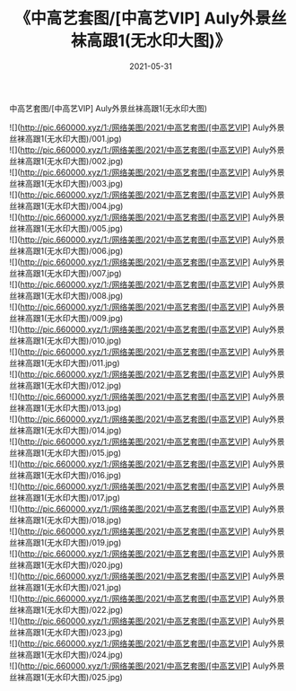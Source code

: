 ﻿---
layout: post
title:  《中高艺套图/[中高艺VIP] Auly外景丝袜高跟1(无水印大图)》
date:   2021-05-31
img: http://pic.660000.xyz/1:/网络美图/2021/中高艺套图/[中高艺VIP] Auly外景丝袜高跟1(无水印大图)/000.jpg
categories: [美女, 清纯, 唯美]
---

中高艺套图/[中高艺VIP] Auly外景丝袜高跟1(无水印大图)

 ![](http://pic.660000.xyz/1:/网络美图/2021/中高艺套图/[中高艺VIP] Auly外景丝袜高跟1(无水印大图)/001.jpg) <br>![](http://pic.660000.xyz/1:/网络美图/2021/中高艺套图/[中高艺VIP] Auly外景丝袜高跟1(无水印大图)/002.jpg) <br>![](http://pic.660000.xyz/1:/网络美图/2021/中高艺套图/[中高艺VIP] Auly外景丝袜高跟1(无水印大图)/003.jpg) <br>![](http://pic.660000.xyz/1:/网络美图/2021/中高艺套图/[中高艺VIP] Auly外景丝袜高跟1(无水印大图)/004.jpg) <br>![](http://pic.660000.xyz/1:/网络美图/2021/中高艺套图/[中高艺VIP] Auly外景丝袜高跟1(无水印大图)/005.jpg) <br>![](http://pic.660000.xyz/1:/网络美图/2021/中高艺套图/[中高艺VIP] Auly外景丝袜高跟1(无水印大图)/006.jpg) <br>![](http://pic.660000.xyz/1:/网络美图/2021/中高艺套图/[中高艺VIP] Auly外景丝袜高跟1(无水印大图)/007.jpg) <br>![](http://pic.660000.xyz/1:/网络美图/2021/中高艺套图/[中高艺VIP] Auly外景丝袜高跟1(无水印大图)/008.jpg) <br>![](http://pic.660000.xyz/1:/网络美图/2021/中高艺套图/[中高艺VIP] Auly外景丝袜高跟1(无水印大图)/009.jpg) <br>![](http://pic.660000.xyz/1:/网络美图/2021/中高艺套图/[中高艺VIP] Auly外景丝袜高跟1(无水印大图)/010.jpg) <br>![](http://pic.660000.xyz/1:/网络美图/2021/中高艺套图/[中高艺VIP] Auly外景丝袜高跟1(无水印大图)/011.jpg) <br>![](http://pic.660000.xyz/1:/网络美图/2021/中高艺套图/[中高艺VIP] Auly外景丝袜高跟1(无水印大图)/012.jpg) <br>![](http://pic.660000.xyz/1:/网络美图/2021/中高艺套图/[中高艺VIP] Auly外景丝袜高跟1(无水印大图)/013.jpg) <br>![](http://pic.660000.xyz/1:/网络美图/2021/中高艺套图/[中高艺VIP] Auly外景丝袜高跟1(无水印大图)/014.jpg) <br>![](http://pic.660000.xyz/1:/网络美图/2021/中高艺套图/[中高艺VIP] Auly外景丝袜高跟1(无水印大图)/015.jpg) <br>![](http://pic.660000.xyz/1:/网络美图/2021/中高艺套图/[中高艺VIP] Auly外景丝袜高跟1(无水印大图)/016.jpg) <br>![](http://pic.660000.xyz/1:/网络美图/2021/中高艺套图/[中高艺VIP] Auly外景丝袜高跟1(无水印大图)/017.jpg) <br>![](http://pic.660000.xyz/1:/网络美图/2021/中高艺套图/[中高艺VIP] Auly外景丝袜高跟1(无水印大图)/018.jpg) <br>![](http://pic.660000.xyz/1:/网络美图/2021/中高艺套图/[中高艺VIP] Auly外景丝袜高跟1(无水印大图)/019.jpg) <br>![](http://pic.660000.xyz/1:/网络美图/2021/中高艺套图/[中高艺VIP] Auly外景丝袜高跟1(无水印大图)/020.jpg) <br>![](http://pic.660000.xyz/1:/网络美图/2021/中高艺套图/[中高艺VIP] Auly外景丝袜高跟1(无水印大图)/021.jpg) <br>![](http://pic.660000.xyz/1:/网络美图/2021/中高艺套图/[中高艺VIP] Auly外景丝袜高跟1(无水印大图)/022.jpg) <br>![](http://pic.660000.xyz/1:/网络美图/2021/中高艺套图/[中高艺VIP] Auly外景丝袜高跟1(无水印大图)/023.jpg) <br>![](http://pic.660000.xyz/1:/网络美图/2021/中高艺套图/[中高艺VIP] Auly外景丝袜高跟1(无水印大图)/024.jpg) <br>![](http://pic.660000.xyz/1:/网络美图/2021/中高艺套图/[中高艺VIP] Auly外景丝袜高跟1(无水印大图)/025.jpg) <br>